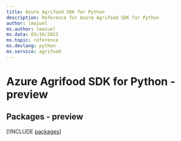 ```yaml
---
title: Azure Agrifood SDK for Python
description: Reference for Azure Agrifood SDK for Python
author: lmazuel
ms.author: lmazuel
ms.data: 03/16/2023
ms.topic: reference
ms.devlang: python
ms.service: agrifood
---
```

# Azure Agrifood SDK for Python - preview
## Packages - preview
[!INCLUDE [packages](agrifood-index.md)]